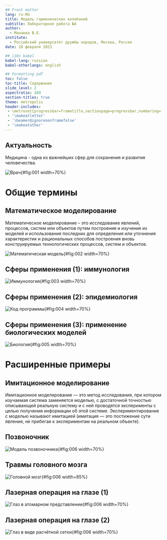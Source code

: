 ```yaml
---
## Front matter
lang: ru-RU
title: Модель гармонических колебаний
subtitle: Лабораторная работа №4
author:
  - Манаева В.Е.
institute:
  - Российский университет дружбы народов, Москва, Россия
date: 18 февраля 2023

## i18n babel
babel-lang: russian
babel-otherlangs: english

## Formatting pdf
toc: false
toc-title: Содержание
slide_level: 2
aspectratio: 169
section-titles: true
theme: metropolis
header-includes:
 - \metroset{progressbar=frametitle,sectionpage=progressbar,numbering=fraction}
 - '\makeatletter'
 - '\beamer@ignorenonframefalse'
 - '\makeatother'
---
```


## Актуальность

Медицина - одна из важнейших сфер для сохранения и развития человечества.

![Врач](./image/female-doctor-phone.jpg){#fig:001 width=70%}

# Общие термины
## Математическое моделирование

Математическое моделирование – это исследование явлений, процессов, систем или объектов путем построения и изучения их моделей и использования последних для определения или уточнения характеристик и рациональных способов построения вновь конструируемых технологических процессов, систем и объектов.

![Математическая модель](./image/maths.jpg){#fig:002 width=70%}

## Сферы применения (1): иммунология

![Иммунология](./image/ill.jpg){#fig:003 width=70%}

## Сферы применения (2): эпидемиология

![Код программы](./image/crowd.jpg){#fig:004 width=70%}

## Сферы применения (3): применение биологических моделей

![Биология](./image/mouse.jpg){#fig:005 width=70%}

# Расширенные примеры
## Имитационное моделирование

Имитационное моделирование — это метод исследования, при котором изучаемая система заменяется моделью, с достаточной точностью описывающей реальную систему и с ней проводятся эксперименты с целью получения информации об этой системе. Экспериментирование с моделью называют имитацией (имитация — это постижение сути явления, не прибегая к экспериментам на реальном объекте).

## Позвоночник

![Модель позвоночника](./image/spine.png){#fig:006 width=70%}

## Травмы головного мозга

![Головной мозг](./image/model_trauma.jpg){#fig:006 width=85%}

## Лазерная операция на глазе (1)

![Глаз в атомарном представлении](./image/laser_shatter.jpg){#fig:006 width=70%}

## Лазерная операция на глазе (2)

![Глаз в виде расчётной сетки](./image/laser_shatter2.jpg){#fig:006 width=70%}
